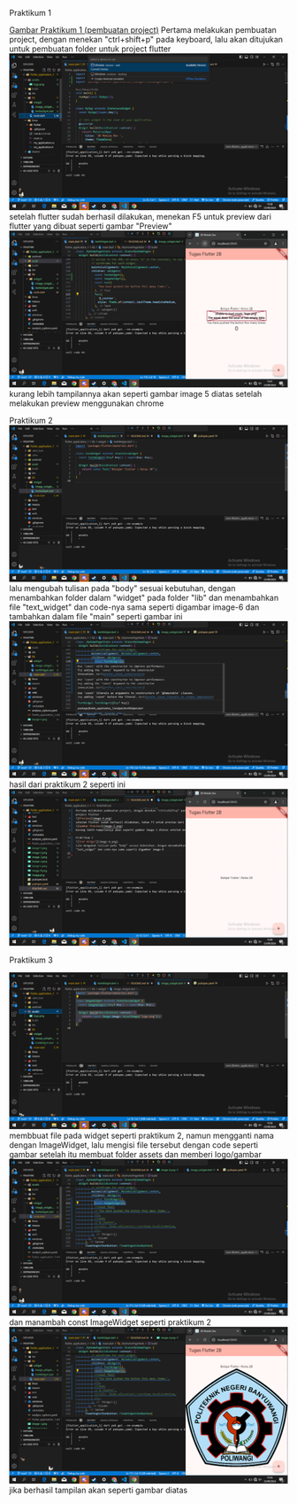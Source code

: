 Praktikum 1

[Gambar Praktikum 1 (pembuatan project)](image-1.png)
Pertama melakukan pembuatan project, dengan menekan "ctrl+shift+p" pada keyboard, lalu akan ditujukan untuk pembuatan folder untuk project flutter
![Preview](image-4.png)
setelah flutter sudah berhasil dilakukan, menekan F5 untuk preview dari flutter yang dibuat seperti gambar "Preview"
![Gambar Preview](image-5.png)
kurang lebih tampilannya akan seperti gambar image 5 diatas setelah melakukan preview menggunakan chrome

Praktikum 2
![Text Widget](image-6.png)
lalu mengubah tulisan pada "body" sesuai kebutuhan, dengan menambahkan folder dalam "widget" pada folder "lib" dan menambahkan file "text_widget" dan code-nya sama seperti digambar image-6
dan tambahkan dalam file "main" seperti gambar ini
![File Main](image-8.png)
hasil dari praktikum 2 seperti ini ![Hasil](image-7.png)

Praktikum 3

![Gambar](image-9.png)
membbuat file pada widget seperti praktikum 2, namun mengganti nama dengan ImageWidget, lalu mengisi file tersebut dengan code seperti gambar
setelah itu membuat folder assets dan memberi logo/gambar
![Menambah Const](image-10.png)
dan manambah const ImageWidget seperti praktikum 2
![Hasil](image-11.png)
jika berhasil tampilan akan seperti gambar diatas
